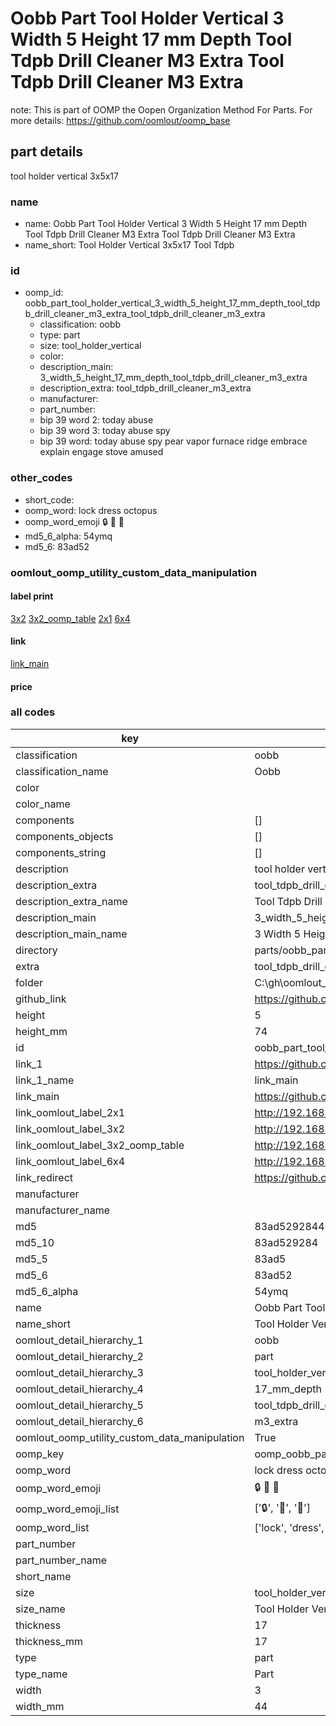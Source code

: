 # Oobb Part Tool Holder Vertical 3 Width 5 Height 17 mm Depth Tool Tdpb Drill Cleaner M3 Extra Tool Tdpb Drill Cleaner M3 Extra  

note: This is part of OOMP the Oopen Organization Method For Parts. For more details: https://github.com/oomlout/oomp_base

##  part details
  



tool holder vertical 3x5x17



### name
* name: Oobb Part Tool Holder Vertical 3 Width 5 Height 17 mm Depth Tool Tdpb Drill Cleaner M3 Extra Tool Tdpb Drill Cleaner M3 Extra
* name_short: Tool Holder Vertical 3x5x17 Tool Tdpb
### id
* oomp_id: oobb_part_tool_holder_vertical_3_width_5_height_17_mm_depth_tool_tdpb_drill_cleaner_m3_extra_tool_tdpb_drill_cleaner_m3_extra
  * classification: oobb
  * type: part
  * size: tool_holder_vertical
  * color: 
  * description_main: 3_width_5_height_17_mm_depth_tool_tdpb_drill_cleaner_m3_extra
  * description_extra: tool_tdpb_drill_cleaner_m3_extra
  * manufacturer: 
  * part_number: 
  * bip 39 word 2: today abuse
  * bip 39 word 3: today abuse spy
  * bip 39 word: today abuse spy pear vapor furnace ridge embrace explain engage stove amused

### other_codes
* short_code: 
* oomp_word: lock dress octopus
* oomp_word_emoji :lock: :dress: :octopus:
* md5_6_alpha: 54ymq
* md5_6: 83ad52






### oomlout_oomp_utility_custom_data_manipulation
#### label print
[3x2](http://192.168.1.245:1112/?label=oomp%2054ymq)
[3x2_oomp_table](http://192.168.1.108:1112/?label=oomp%2054ymq)
[2x1](http://192.168.1.242:1112/?label=oomp%2054ymq)
[6x4](http://192.168.1.55:1112/?label=oomp%2054ymq)    

#### link

[link_main](https://github.com/oomlout/oomlout_oobb_version_4_generated_parts/tree/main/navigation_oomp/oobb/part/tool_holder_vertical/3_width_5_height_17_mm_depth_tool_tdpb_drill_cleaner_m3_extra/tool_tdpb_drill_cleaner_m3_extra/part)                              

#### price







### all codes 
| key | value |  
| --- | --- |  
| classification | oobb |  
| classification_name | Oobb |  
| color |  |  
| color_name |  |  
| components | [] |  
| components_objects | [] |  
| components_string | [] |  
| description | tool holder vertical 3x5x17 |  
| description_extra | tool_tdpb_drill_cleaner_m3_extra |  
| description_extra_name | Tool Tdpb Drill Cleaner M3 Extra |  
| description_main | 3_width_5_height_17_mm_depth_tool_tdpb_drill_cleaner_m3_extra |  
| description_main_name | 3 Width 5 Height 17 mm Depth Tool Tdpb Drill Cleaner M3 Extra |  
| directory | parts/oobb_part_tool_holder_vertical_3_width_5_height_17_mm_depth_tool_tdpb_drill_cleaner_m3_extra_tool_tdpb_drill_cleaner_m3_extra |  
| extra | tool_tdpb_drill_cleaner_m3 |  
| folder | C:\gh\oomlout_oobb_version_4_generated_parts\parts\oobb_part_tool_holder_vertical_3_width_5_height_17_mm_depth_tool_tdpb_drill_cleaner_m3_extra_tool_tdpb_drill_cleaner_m3_extra |  
| github_link | https://github.com/oomlout/oomlout_oomp_part_src/tree/main/parts/oobb_part_tool_holder_vertical_3_width_5_height_17_mm_depth_tool_tdpb_drill_cleaner_m3_extra_tool_tdpb_drill_cleaner_m3_extra |  
| height | 5 |  
| height_mm | 74 |  
| id | oobb_part_tool_holder_vertical_3_width_5_height_17_mm_depth_tool_tdpb_drill_cleaner_m3_extra_tool_tdpb_drill_cleaner_m3_extra |  
| link_1 | https://github.com/oomlout/oomlout_oobb_version_4_generated_parts/tree/main/navigation_oomp/oobb/part/tool_holder_vertical/3_width_5_height_17_mm_depth_tool_tdpb_drill_cleaner_m3_extra/tool_tdpb_drill_cleaner_m3_extra/part |  
| link_1_name | link_main |  
| link_main | https://github.com/oomlout/oomlout_oobb_version_4_generated_parts/tree/main/navigation_oomp/oobb/part/tool_holder_vertical/3_width_5_height_17_mm_depth_tool_tdpb_drill_cleaner_m3_extra/tool_tdpb_drill_cleaner_m3_extra/part |  
| link_oomlout_label_2x1 | http://192.168.1.242:1112/?label=oomp%2054ymq |  
| link_oomlout_label_3x2 | http://192.168.1.245:1112/?label=oomp%2054ymq |  
| link_oomlout_label_3x2_oomp_table | http://192.168.1.108:1112/?label=oomp%2054ymq |  
| link_oomlout_label_6x4 | http://192.168.1.55:1112/?label=oomp%2054ymq |  
| link_redirect | https://github.com/oomlout/oomlout_oobb_version_4_generated_parts/tree/main/parts/oobb_tool_holder_vertical_03_05_17_ex_tool_tdpb_drill_cleaner_m3 |  
| manufacturer |  |  
| manufacturer_name |  |  
| md5 | 83ad5292844897317978ba21a6804f1a |  
| md5_10 | 83ad529284 |  
| md5_5 | 83ad5 |  
| md5_6 | 83ad52 |  
| md5_6_alpha | 54ymq |  
| name | Oobb Part Tool Holder Vertical 3 Width 5 Height 17 mm Depth Tool Tdpb Drill Cleaner M3 Extra Tool Tdpb Drill Cleaner M3 Extra |  
| name_short | Tool Holder Vertical 3x5x17 Tool Tdpb |  
| oomlout_detail_hierarchy_1 | oobb |  
| oomlout_detail_hierarchy_2 | part |  
| oomlout_detail_hierarchy_3 | tool_holder_vertical |  
| oomlout_detail_hierarchy_4 | 17_mm_depth |  
| oomlout_detail_hierarchy_5 | tool_tdpb_drill_cleaner |  
| oomlout_detail_hierarchy_6 | m3_extra |  
| oomlout_oomp_utility_custom_data_manipulation | True |  
| oomp_key | oomp_oobb_part_tool_holder_vertical_3_width_5_height_17_mm_depth_tool_tdpb_drill_cleaner_m3_extra_tool_tdpb_drill_cleaner_m3_extra |  
| oomp_word | lock dress octopus |  
| oomp_word_emoji | :lock: :dress: :octopus: |  
| oomp_word_emoji_list | [':lock:', ':dress:', ':octopus:'] |  
| oomp_word_list | ['lock', 'dress', 'octopus'] |  
| part_number |  |  
| part_number_name |  |  
| short_name |  |  
| size | tool_holder_vertical |  
| size_name | Tool Holder Vertical |  
| thickness | 17 |  
| thickness_mm | 17 |  
| type | part |  
| type_name | Part |  
| width | 3 |  
| width_mm | 44 |  
